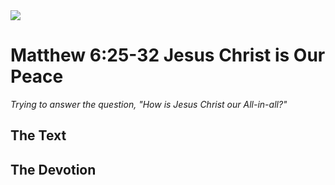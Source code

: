 <img class="intro-right" src="/images/art-matthew.jpg">

# Matthew 6:25-32 Jesus Christ is Our Peace

*Trying to answer the question, "How is Jesus Christ our All-in-all?"*

## The Text

## The Devotion